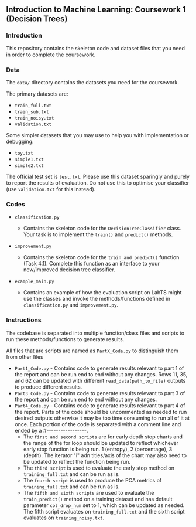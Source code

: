 ## Introduction to Machine Learning: Coursework 1 (Decision Trees)

### Introduction

This repository contains the skeleton code and dataset files that you need 
in order to complete the coursework.


### Data

The ``data/`` directory contains the datasets you need for the coursework.

The primary datasets are:
- ``train_full.txt``
- ``train_sub.txt``
- ``train_noisy.txt``
- ``validation.txt``

Some simpler datasets that you may use to help you with implementation or 
debugging:
- ``toy.txt``
- ``simple1.txt``
- ``simple2.txt``

The official test set is ``test.txt``. Please use this dataset sparingly and 
purely to report the results of evaluation. Do not use this to optimise your 
classifier (use ``validation.txt`` for this instead). 


### Codes

- ``classification.py``

	* Contains the skeleton code for the ``DecisionTreeClassifier`` class. Your task 
is to implement the ``train()`` and ``predict()`` methods.


- ``improvement.py``

	* Contains the skeleton code for the ``train_and_predict()`` function (Task 4.1).
Complete this function as an interface to your new/improved decision tree classifier.


- ``example_main.py``

	* Contains an example of how the evaluation script on LabTS might use the classes
and invoke the methods/functions defined in ``classification.py`` and ``improvement.py``.


### Instructions

The codebase is separated into multiple function/class files and scripts to run 
these methods/functions to generate results.

All files that are scripts are named as ``PartX_Code.py`` to distinguish them from 
other files

* ``Part1_Code.py`` - Contains code to generate results relevant to part 1 of the report
and can be run end to end without any changes. Rows 11, 35, and 62 can be updated with different 
``read_data(path_to_file)`` outputs to produce different results.
* ``Part3_Code.py`` - Contains code to generate results relevant to part 3 of the report
and can be run end to end without any changes.
* ``Part4_Code.py`` - Contains code to generate results relevant to part 4 of the report. Parts
of the code should be uncommented as needed to run desired outputs otherwise it may be too time
consuming to run all of it at once. Each portion of the code is separated with a comment line
and ended by a #-----------------.
  - The ``first and second scripts`` are for early depth stop charts and the range of the for loop should be updated
  to reflect whichever early stop function is being run. 1 (entropy), 2 (percentage), 3 (depth). The
  iterator "i" adn titles/axis of the chart may also need to be updated to reflect the function being run.
  - The ``third script`` is used to evaluate the early stop method on ``training_full.txt`` and can be
  run as is.
  - The ``fourth script`` is used to produce the PCA metrics of ``training_full.txt`` and can be run as is.
  - The ``fifth and sixth scripts`` are used to evaluate the ``train_predict()`` method on a training dataset and has
  default parameter ``col_drop_num`` set to 1, which can be updated as needed. The fifth script evaluates on ``training_full.txt``
  and the sixth script evaluates on ``training_noisy.txt``.